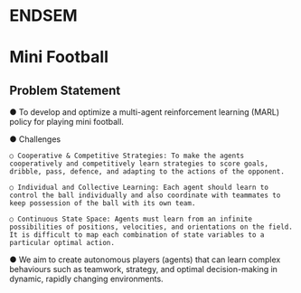 # ENDSEM

# Mini Football

## Problem Statement

● To develop and optimize a multi-agent reinforcement learning (MARL) policy for playing mini football.

● Challenges

    ○ Cooperative & Competitive Strategies: To make the agents cooperatively and competitively learn strategies to score goals, dribble, pass, defence, and adapting to the actions of the opponent.

    ○ Individual and Collective Learning: Each agent should learn to control the ball individually and also coordinate with teammates to keep possession of the ball with its own team.

    ○ Continuous State Space: Agents must learn from an infinite possibilities of positions, velocities, and orientations on the field. It is difficult to map each combination of state variables to a particular optimal action.

● We aim to create autonomous players (agents) that can learn complex behaviours such as teamwork, strategy, and optimal decision-making in dynamic, rapidly changing environments.
